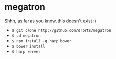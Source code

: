 megatron
========

Shhh, as far as you know, this doesn't exist :)

* `$ git clone http://github.com/drbrts/megatron`
* `$ cd megatron`
* `$ npm install -g harp bower`
* `$ bower install`
* `$ harp server`
